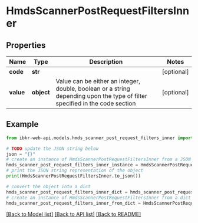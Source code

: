 # HmdsScannerPostRequestFiltersInner


## Properties

Name | Type | Description | Notes
------------ | ------------- | ------------- | -------------
**code** | **str** |  | [optional] 
**value** | **object** | Value can be either an integer, double, boolean or a string depending upon the type of filter specified in the code section | [optional] 

## Example

```python
from ibkr-web-api.models.hmds_scanner_post_request_filters_inner import HmdsScannerPostRequestFiltersInner

# TODO update the JSON string below
json = "{}"
# create an instance of HmdsScannerPostRequestFiltersInner from a JSON string
hmds_scanner_post_request_filters_inner_instance = HmdsScannerPostRequestFiltersInner.from_json(json)
# print the JSON string representation of the object
print(HmdsScannerPostRequestFiltersInner.to_json())

# convert the object into a dict
hmds_scanner_post_request_filters_inner_dict = hmds_scanner_post_request_filters_inner_instance.to_dict()
# create an instance of HmdsScannerPostRequestFiltersInner from a dict
hmds_scanner_post_request_filters_inner_from_dict = HmdsScannerPostRequestFiltersInner.from_dict(hmds_scanner_post_request_filters_inner_dict)
```
[[Back to Model list]](../README.md#documentation-for-models) [[Back to API list]](../README.md#documentation-for-api-endpoints) [[Back to README]](../README.md)


